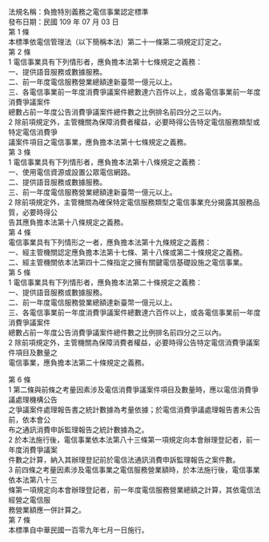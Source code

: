 法規名稱：負擔特別義務之電信事業認定標準  
發布日期：民國 109 年 07 月 03 日  
第 1 條  
本標準依電信管理法（以下簡稱本法）第二十一條第二項規定訂定之。  
第 2 條  
1 電信事業具有下列情形者，應負擔本法第十七條規定之義務：  
一、提供語音服務或數據服務。  
二、前一年度電信服務營業總額達新臺幣一億元以上。  
三、各電信事業前一年度消費爭議案件總數達六百件以上，或各電信事業前一年度消費爭議案件  
總數占前一年度公告消費爭議案件總件數之比例排名前四分之三以內。  
2 除前項規定外，主管機關為保障消費者權益，必要時得公告特定電信服務類型或特定電信消費爭  
議案件項目之電信事業，應負擔本法第十七條規定之義務。  
第 3 條  
1 電信事業具有下列情形者，應負擔本法第十八條規定之義務：  
一、使用電信資源或設置公眾電信網路。  
二、提供語音服務或數據服務。  
三、前一年度電信服務營業總額達新臺幣一億元以上。  
2 除前項規定外，主管機關為確保特定電信服務類型之電信事業充分揭露其服務品質，必要時得公  
告其應負擔本法第十八條規定之義務。  
第 4 條  
電信事業具有下列情形之一者，應負擔本法第十九條規定之義務：  
一、經主管機關認定應負擔本法第十七條、第十八條或第二十條規定之義務。  
二、經主管機關依本法第四十二條指定之擁有關鍵電信基礎設施之電信事業。  
第 5 條  
1 電信事業具有下列情形者，應負擔本法第二十條規定之義務：  
一、提供語音服務或數據服務。  
二、前一年度電信服務營業總額達新臺幣一億元以上。  
三、各電信事業前一年度消費爭議案件總數達六百件以上，或各電信事業前一年度消費爭議案件  
總數占前一年度公告消費爭議案件總件數之比例排名前四分之三以內。  
2 除前項規定外，主管機關為保障消費者權益，必要時得公告特定電信消費爭議案件項目及數量之  
電信事業，應負擔本法第二十條規定之義務。  


第 6 條  
1 第二條與前條之考量因素涉及電信消費爭議案件項目及數量時，應以電信消費爭議處理機構公告  
之爭議案件處理報告書之統計數據為考量依據；於電信消費爭議處理報告書未公告前，依本會公  
布之通訊消費申訴監理報告之統計數據為之。  
2 於本法施行後，電信事業依本法第八十三條第一項規定向本會辦理登記者，前一年度消費爭議案  
件數之計算，納入其辦理登記前於電信法通訊消費申訴監理報告之案件數。  
3 前四條之考量因素涉及電信事業之電信服務營業額時，於本法施行後，電信事業依本法第八十三  
條第一項規定向本會辦理登記者，前一年度電信服務營業總額之計算，其依電信法經營之電信服  
務營業額應一併計算之。  
第 7 條  
本標準自中華民國一百零九年七月一日施行。  


